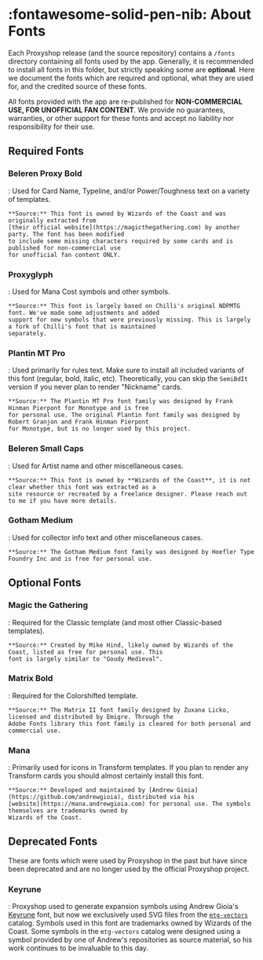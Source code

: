 # :fontawesome-solid-pen-nib: About Fonts

Each Proxyshop release (and the source repository) contains a `/fonts` directory containing all fonts used by 
the app. Generally, it is recommended to install all fonts in this folder, but strictly speaking some are **optional**.
Here we document the fonts which are required and optional, what they are used for, and the credited source of these 
fonts.

All fonts provided with the app are re-published for **NON-COMMERCIAL USE, FOR UNOFFICIAL FAN CONTENT**. We provide 
no guarantees, warranties, or other support for these fonts and accept no liability nor responsibility for their use.

## Required Fonts

### Beleren Proxy Bold

:   Used for Card Name, Typeline, and/or Power/Toughness text on a variety of templates.

    **Source:** This font is owned by Wizards of the Coast and was originally extracted from 
    [their official website](https://magicthegathering.com) by another party. The font has been modified 
    to include some missing characters required by some cards and is published for non-commercial use 
    for unofficial fan content ONLY.

### Proxyglyph

:   Used for Mana Cost symbols and other symbols.

    **Source:** This font is largely based on Chilli's original NDPMTG font. We've made some adjustments and added 
    support for new symbols that were previously missing. This is largely a fork of Chilli's font that is maintained 
    separately.

### Plantin MT Pro

:   Used primarily for rules text. Make sure to install all included variants of this font (regular, bold, italic, 
    etc). Theoretically, you can skip the `SemiBdIt` version if you never plan to render "Nickname" cards.

    **Source:** The Plantin MT Pro font family was designed by Frank Hinman Pierpont for Monotype and is free 
    for personal use. The original Plantin font family was designed by Robert Granjon and Frank Hinman Pierpont 
    for Monotype, but is no longer used by this project.

### Beleren Small Caps

:   Used for Artist name and other miscellaneous cases.

    **Source:** This font is owned by **Wizards of the Coast**, it is not clear whether this font was extracted as a 
    site resource or recreated by a freelance designer. Please reach out to me if you have more details.

### Gotham Medium

:   Used for collector info text and other miscellaneous cases.

    **Source:** The Gotham Medium font family was designed by Hoefler Type Foundry Inc and is free for personal use.

## Optional Fonts

### Magic the Gathering

:   Required for the Classic template (and most other Classic-based templates).

    **Source:** Created by Mike Hind, likely owned by Wizards of the Coast, listed as free for personal use. This 
    font is largely similar to "Goudy Medieval".

### Matrix Bold

:   Required for the Colorshifted template.

    **Source:** The Matrix II font family designed by Zuxana Licko, licensed and distributed by Emigre. Through the 
    Adobe Fonts library this font family is cleared for both personal and commercial use.

### Mana

:   Primarily used for icons in Transform templates. If you plan to render any Transform cards you should almost 
    certainly install this font.

    **Source:** Developed and maintained by [Andrew Gioia](https://github.com/andrewgioia), distributed via his 
    [website](https://mana.andrewgioia.com) for personal use. The symbols themselves are trademarks owned by 
    Wizards of the Coast.

## Deprecated Fonts

These are fonts which were used by Proxyshop in the past but have since been deprecated and are no longer used
by the official Proxyshop project.

### Keyrune

:   Proxyshop used to generate expansion symbols using Andrew Gioia's [Keyrune](https://keyrune.andrewgioia.com/) font, 
    but now we exclusively used SVG files from the [`mtg-vectors`](/mtg-vectors/) catalog. Symbols used in this font are
    trademarks owned by Wizards of the Coast. Some symbols in the `mtg-vectors` catalog were designed using a symbol 
    provided by one of Andrew's repositories as source material, so his work continues to be invaluable to this day.
